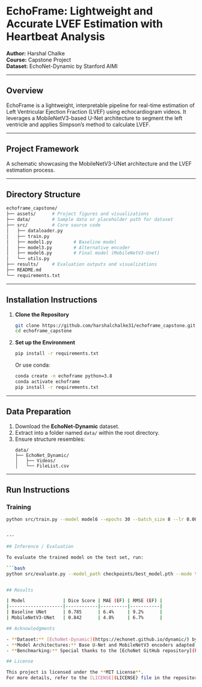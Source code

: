 # EchoFrame: Lightweight and Accurate LVEF Estimation with Heartbeat Analysis
**Author:** Harshal Chalke  
**Course:** Capstone Project  
**Dataset:** EchoNet-Dynamic by Stanford AIMI

---

## Overview
EchoFrame is a lightweight, interpretable pipeline for real-time estimation of Left Ventricular Ejection Fraction (LVEF) using echocardiogram videos. It leverages a MobileNetV3-based U-Net architecture to segment the left ventricle and applies Simpson’s method to calculate LVEF.

---

## Project Framework
A schematic showcasing the MobileNetV3-UNet architecture and the LVEF estimation process.

---

## Directory Structure
```bash
echoframe_capstone/
├── assets/      # Project figures and visualizations
├── data/        # Sample data or placeholder path for dataset
├── src/         # Core source code
│   ├── dataloader.py
│   ├── train.py
│   ├── model1.py        # Baseline model
│   ├── model3.py        # Alternative encoder
│   ├── model6.py        # Final model (MobileNetV3-Unet)
│   └── utils.py
├── results/     # Evaluation outputs and visualizations
├── README.md
└── requirements.txt
```

---

## Installation Instructions

1. **Clone the Repository**
    ```bash
    git clone https://github.com/harshalchalke31/echoframe_capstone.git
    cd echoframe_capstone
    ```

2. **Set up the Environment**
    ```bash
    pip install -r requirements.txt
    ```
    Or use conda:
    ```bash
    conda create -n echoframe python=3.8
    conda activate echoframe
    pip install -r requirements.txt
    ```

---

## Data Preparation
1. Download the **EchoNet-Dynamic** dataset.
2. Extract into a folder named `data/` within the root directory.
3. Ensure structure resembles:
    ```
    data/
    ├── EchoNet_Dynamic/
    │   ├── Videos/
    │   └── FileList.csv
    ```

---

## Run Instructions

### Training
```bash
python src/train.py --model model6 --epochs 30 --batch_size 8 --lr 0.001


---

## Inference / Evaluation

To evaluate the trained model on the test set, run:

```bash
python src/evaluate.py --model_path checkpoints/best_model.pth --mode test


## Results

| Model              | Dice Score | MAE (EF) | RMSE (EF) |
|--------------------|------------|----------|-----------|
| Baseline UNet      | 0.785      | 6.4%     | 9.2%      |
| MobileNetV3-UNet   | 0.842      | 4.8%     | 6.7%      |

## Acknowledgments

- **Dataset:** [EchoNet-Dynamic](https://echonet.github.io/dynamic/) by Stanford Center for Artificial Intelligence in Medicine & Imaging (AIMI).
- **Model Architectures:** Base U-Net and MobileNetV3 encoders adapted from publicly available open-source repositories cited within the source code.
- **Benchmarking:** Special thanks to the [EchoNet GitHub repository](https://github.com/echonet/dynamic) for providing evaluation protocols and baseline benchmarks.

## License

This project is licensed under the **MIT License**.  
For more details, refer to the [LICENSE](LICENSE) file in the repository.

